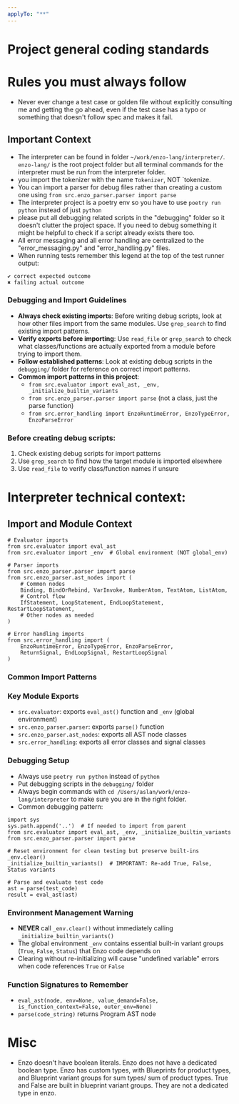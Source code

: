 ```yaml
---
applyTo: "**"
---
```

# Project general coding standards

# Rules you must always follow
- Never ever change a test case or golden file without explicitly consulting me and getting the go ahead, even if the test case has a typo or something that doesn't follow spec and makes it fail.

## Important Context
- The interpreter can be found in folder `~/work/enzo-lang/interpreter/`. `enzo-lang/` is the root project folder but all terminal commands for the interpreter must be run from the interpreter folder.
- you import the tokenizer with the name `Tokenizer`, NOT `tokenize.
- You can import a parser for debug files rather than creating a custom one using `from src.enzo_parser.parser import parse`
- The interpreter project is a poetry env so you have to use `poetry run python` instead of just `python`
- please put all debugging related scripts in the "debugging" folder so it doesn't clutter the project space. If you need to debug something it might be helpful to check if a script already exists there too.
- All error messaging and all error handling are centralized to the "error_messaging.py" and "error_handling.py" files.
- When running tests remember this legend at the top of the test runner output:
```
✔ correct expected outcome
✖ failing actual outcome
```
### Debugging and Import Guidelines

- **Always check existing imports**: Before writing debug scripts, look at how other files import from the same modules. Use `grep_search` to find existing import patterns.
- **Verify exports before importing**: Use `read_file` or `grep_search` to check what classes/functions are actually exported from a module before trying to import them.
- **Follow established patterns**: Look at existing debug scripts in the `debugging/` folder for reference on correct import patterns.
- **Common import patterns in this project**:
  - `from src.evaluator import eval_ast, _env, _initialize_builtin_variants`
  - `from src.enzo_parser.parser import parse` (not a class, just the parse function)
  - `from src.error_handling import EnzoRuntimeError, EnzoTypeError, EnzoParseError`

### Before creating debug scripts:
1. Check existing debug scripts for import patterns
2. Use `grep_search` to find how the target module is imported elsewhere
3. Use `read_file` to verify class/function names if unsure

# Interpreter technical context:
## Import and Module Context
```
# Evaluator imports
from src.evaluator import eval_ast
from src.evaluator import _env  # Global environment (NOT global_env)

# Parser imports
from src.enzo_parser.parser import parse
from src.enzo_parser.ast_nodes import (
    # Common nodes
    Binding, BindOrRebind, VarInvoke, NumberAtom, TextAtom, ListAtom,
    # Control flow
    IfStatement, LoopStatement, EndLoopStatement, RestartLoopStatement,
    # Other nodes as needed
)

# Error handling imports
from src.error_handling import (
    EnzoRuntimeError, EnzoTypeError, EnzoParseError,
    ReturnSignal, EndLoopSignal, RestartLoopSignal
)
```
### Common Import Patterns

### Key Module Exports

- `src.evaluator`: exports `eval_ast()` function and `_env` (global environment)
- `src.enzo_parser.parser`: exports `parse()` function
- `src.enzo_parser.ast_nodes`: exports all AST node classes
- `src.error_handling`: exports all error classes and signal classes

### Debugging Setup

- Always use `poetry run python` instead of `python`
- Put debugging scripts in the `debugging/` folder
- Always begin commands with `cd /Users/aslan/work/enzo-lang/interpreter` to make sure you are in the right folder.
- Common debugging pattern:
```
import sys
sys.path.append('..')  # If needed to import from parent
from src.evaluator import eval_ast, _env, _initialize_builtin_variants
from src.enzo_parser.parser import parse

# Reset environment for clean testing but preserve built-ins
_env.clear()
_initialize_builtin_variants()  # IMPORTANT: Re-add True, False, Status variants

# Parse and evaluate test code
ast = parse(test_code)
result = eval_ast(ast)
```

### Environment Management Warning
- **NEVER** call `_env.clear()` without immediately calling `_initialize_builtin_variants()`
- The global environment `_env` contains essential built-in variant groups (`True`, `False`, `Status`) that Enzo code depends on
- Clearing without re-initializing will cause "undefined variable" errors when code references `True` or `False`

### Function Signatures to Remember
- `eval_ast(node, env=None, value_demand=False, is_function_context=False, outer_env=None)`
- `parse(code_string)` returns Program AST node

# Misc
- Enzo doesn't have boolean literals. Enzo does not have a dedicated boolean type. Enzo has custom types, with Blueprints for product types, and Blueprint variant groups for sum types/ sum of product types. True and False are built in blueprint variant groups. They are not a dedicated type in enzo.
